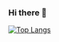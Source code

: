 ### Hi there 👋


[![Top Langs](https://github-readme-stats.vercel.app/api/top-langs/?username=mehkey&exclude_repo=leetcode&hide=jupyter%20notebook)](https://github.com/mehkey/github-readme-stats)


<!--
**mehkey/mehkey** is a ✨ _special_ ✨ repository because its `README.md` (this file) appears on your GitHub profile.

Here are some ideas to get you started:

- 🔭 I’m currently working on ...
- 🌱 I’m currently learning ...
- 👯 I’m looking to collaborate on ...
- 🤔 I’m looking for help with ...
- 💬 Ask me about ...
- 📫 How to reach me: ...
- 😄 Pronouns: ...
- ⚡ Fun fact: ...
-->
